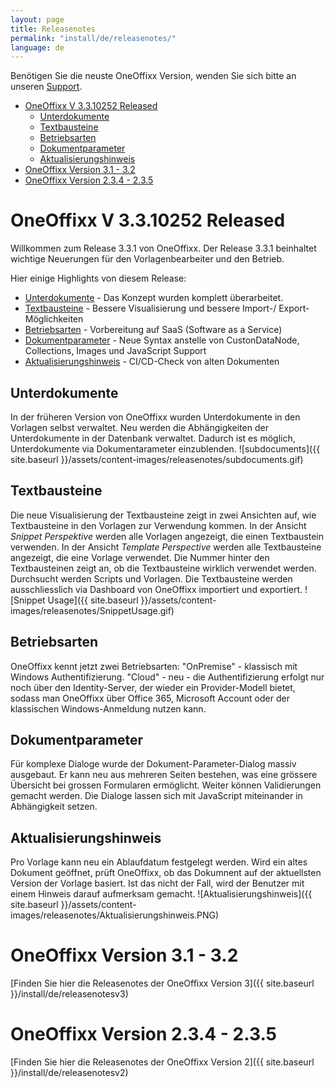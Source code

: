 ```yaml
---
layout: page
title: Releasenotes
permalink: "install/de/releasenotes/"
language: de
---
```


Benötigen Sie die neuste OneOffixx Version, wenden Sie sich bitte an unseren [Support](http://oneoffixx.com/services/support/).

<!-- TOC autoauto- [OneOffixx V 3.3.10252 <span class="label label-success">Released</span>](#oneoffixx-v-3310252-span-classlabel-label-successreleasedspan)auto    - [Unterdokumente](#unterdokumente)auto    - [Textbausteine](#textbausteine)auto    - [Betriebsarten](#betriebsarten)auto    - [Dokumentparameter](#dokumentparameter)auto    - [Aktualisierungshinweis](#aktualisierungshinweis)auto- [OneOffixx Version 3.1 - 3.2](#oneoffixx-version-31---32)auto- [OneOffixx Version 2.3.4 - 2.3.5](#oneoffixx-version-234---235)autoauto 
-->

<!-- TOC -->

- [OneOffixx V 3.3.10252 <span class="label label-success">Released</span>](#oneoffixx-v-3310252-span-classlabel-label-successreleasedspan)
  - [Unterdokumente](#unterdokumente)
  - [Textbausteine](#textbausteine)
  - [Betriebsarten](#betriebsarten)
  - [Dokumentparameter](#dokumentparameter)
  - [Aktualisierungshinweis](#aktualisierungshinweis)
- [OneOffixx Version 3.1 - 3.2](#oneoffixx-version-31---32)
- [OneOffixx Version 2.3.4 - 2.3.5](#oneoffixx-version-234---235)

<!-- /TOC -->

# OneOffixx V 3.3.10252 <span class="label label-success">Released</span>

Willkommen zum Release 3.3.1 von OneOffixx. Der Release 3.3.1 beinhaltet wichtige Neuerungen für den Vorlagenbearbeiter und den Betrieb.

Hier einige Highlights von diesem Release:
* [Unterdokumente](#unterdokumente) - Das Konzept wurden komplett überarbeitet.
* [Textbausteine](#textbausteine) - Bessere Visualisierung und bessere Import-/ Export-Möglichkeiten
* [Betriebsarten](#betriebsarten) - Vorbereitung auf SaaS (Software as a Service)
* [Dokumentparameter](#dokumentparameter) - Neue Syntax anstelle von CustonDataNode, Collections, Images und JavaScript Support
* [Aktualisierungshinweis](#Aktualisierungshinweis) - CI/CD-Check von alten Dokumenten

## Unterdokumente
In der früheren Version von OneOffixx wurden Unterdokumente in den Vorlagen selbst verwaltet. Neu werden die Abhängigkeiten der Unterdokumente in der Datenbank verwaltet. Dadurch ist es möglich, Unterdokumente via Dokumentarameter einzublenden.
![subdocuments]({{ site.baseurl }}/assets/content-images/releasenotes/subdocuments.gif)

## Textbausteine
Die neue Visualisierung der Textbausteine zeigt in zwei Ansichten auf, wie Textbausteine in den Vorlagen zur Verwendung kommen. In der Ansicht *Snippet Perspektive* werden alle Vorlagen angezeigt, die einen Textbaustein verwenden. In der Ansicht *Template Perspective* werden alle Textbausteine angezeigt, die eine Vorlage verwendet. Die Nummer hinter den Textbausteinen zeigt an, ob die Textbausteine wirklich verwendet werden. Durchsucht werden Scripts und Vorlagen. Die Textbausteine werden ausschliesslich via Dashboard von OneOffixx importiert und exportiert.
![Snippet Usage]({{ site.baseurl }}/assets/content-images/releasenotes/SnippetUsage.gif)

## Betriebsarten
OneOffixx kennt jetzt zwei Betriebsarten: "OnPremise" - klassisch mit Windows Authentifizierung. "Cloud" - neu - die Authentifizierung erfolgt nur noch über den Identity-Server, der wieder ein Provider-Modell bietet, sodass man OneOffixx über Office 365, Microsoft Account oder der klassischen Windows-Anmeldung nutzen kann.

## Dokumentparameter
Für komplexe Dialoge wurde der Dokument-Parameter-Dialog massiv ausgebaut. Er kann neu aus mehreren Seiten bestehen, was eine grössere Übersicht bei grossen Formularen ermöglicht. Weiter können Validierungen gemacht werden. Die Dialoge lassen sich mit JavaScript miteinander in Abhängigkeit setzen.

## Aktualisierungshinweis
Pro Vorlage kann neu ein Ablaufdatum festgelegt werden. Wird ein altes Dokument geöffnet, prüft OneOffixx, ob das Dokumnent auf der aktuellsten Version der Vorlage basiert. Ist das nicht der Fall, wird der Benutzer mit einem Hinweis darauf aufmerksam gemacht.
![Aktualisierungshinweis]({{ site.baseurl }}/assets/content-images/releasenotes/Aktualisierungshinweis.PNG)

# OneOffixx Version 3.1 - 3.2
[Finden Sie hier die Releasenotes der OneOffixx Version 3]({{ site.baseurl }}/install/de/releasenotesv3)

# OneOffixx Version 2.3.4 - 2.3.5
[Finden Sie hier die Releasenotes der OneOffixx Version 2]({{ site.baseurl }}/install/de/releasenotesv2)
